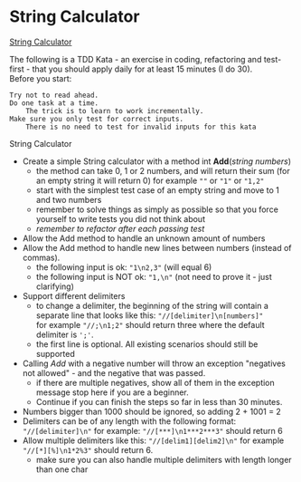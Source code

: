 String Calculator
=================

[String Calculator](http://osherove.com/tdd-kata-1/)

The following is a TDD Kata - an exercise in coding, refactoring and test-first - that you should apply daily for at least 15 minutes (I do 30).  
Before you start: 

    Try not to read ahead.
    Do one task at a time. 
        The trick is to learn to work incrementally.
    Make sure you only test for correct inputs. 
        There is no need to test for invalid inputs for this kata

String Calculator

* Create a simple String calculator with a method int __Add__(_string numbers_)
    * the method can take 0, 1 or 2 numbers, and will return their sum (for an empty string it will return 0) for example ``""`` or ``"1"`` or ``"1,2"``
    * start with the simplest test case of an empty string and move to 1 and two numbers
    * remember to solve things as simply as possible so that you force yourself to write tests you did not think about
    * _remember to refactor after each passing test_
* Allow the Add method to handle an unknown amount of numbers
* Allow the Add method to handle new lines between numbers (instead of commas).
    * the following input is ok: ``"1\n2,3"`` (will equal 6)
    * the following input is NOT ok: ``"1,\n"`` (not need to prove it - just clarifying)
* Support different delimiters
    * to change a delimiter, the beginning of the string will contain a separate line that looks like this: ``"//[delimiter]\n[numbers]"``  
    for example ``"//;\n1;2"`` should return three where the default delimiter is ``';'``.
    * the first line is optional. All existing scenarios should still be supported
* Calling _Add_ with a negative number will throw an exception "negatives not allowed" - and the negative that was passed.
    * if there are multiple negatives, show all of them in the exception message stop here if you are a beginner. 
    * Continue if you can finish the steps so far in less than 30 minutes.
* Numbers bigger than 1000 should be ignored, so adding 2 + 1001  = 2
* Delimiters can be of any length with the following format:  ``"//[delimiter]\n"`` for example: ``"//[***]\n1***2***3"`` should return 6
* Allow multiple delimiters like this:  ``"//[delim1][delim2]\n"`` for example ``"//[*][%]\n1*2%3"`` should return 6.
    * make sure you can also handle multiple delimiters with length longer than one char
